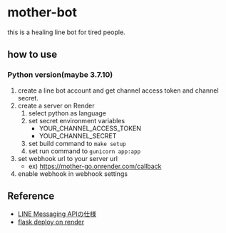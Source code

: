 # mother-bot
this is a healing line bot for tired people.

## how to use

### Python version(maybe 3.7.10)
1. create a line bot account and get channel access token and channel secret.
2. create a server on Render
   1. select python as language
   2. set secret environment variables
      - YOUR_CHANNEL_ACCESS_TOKEN
      - YOUR_CHANNEL_SECRET
   3. set build command to `make setup`
   4. set run command to `gunicorn app:app`
3. set webhook url to your server url
   - ex) https://mother-go.onrender.com/callback
4. enable webhook in webhook settings


## Reference

- [LINE Messaging APIの仕様](https://developers.line.biz/ja/reference/messaging-api/)
- [flask deploy on render](https://render.com/docs/deploy-flask)
